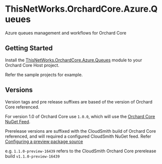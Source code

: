 # ThisNetWorks.OrchardCore.Azure.Queues
Azure queues management and workflows for Orchard Core

## Getting Started

Install the [ThisNetWorks.OrchardCore.Azure.Queues](https://www.nuget.org/packages/ThisNetWorks.OrchardCore.Azure.Queues) module to your Orchard Core Host project.

Refer the sample projects for example.

## Versions

Version tags and pre release suffixes are based of the version of Orchard Core referenced.

For version 1.0 of Orchard Core use `1.0.0`, which will use the [Orchard Core NuGet Feed](https://www.nuget.org/packages/OrchardCore/).

Prerelease versions are suffixed with the CloudSmith build of Orchard Core referenced, 
and will required a configured CloudSmith NuGet feed. Refer [Configuring a preview package source](https://docs.orchardcore.net/en/latest/docs/getting-started/preview-package-source/)

e.g. `1.1.0-preview-16439` refers to the CloudSmith Orchard Core prerelease build `v1.1.0-preview-16439`